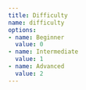```yaml
---
title: Difficulty
name: difficulty
options:
- name: Beginner
  value: 0
- name: Intermediate
  value: 1
- name: Advanced
  value: 2
---
```


